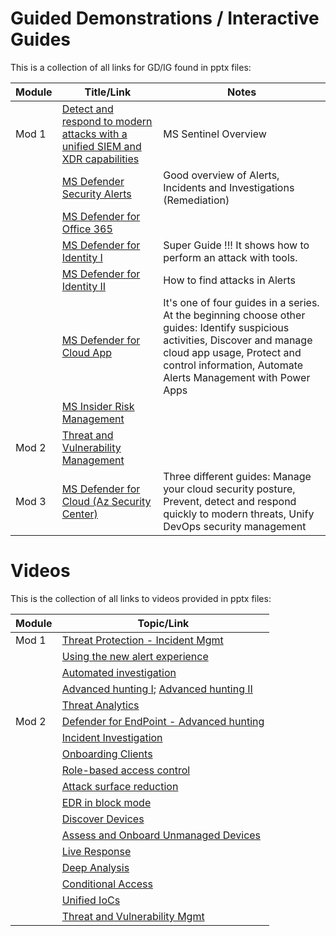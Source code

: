 
# Guided Demonstrations / Interactive Guides

This is a collection of all links for GD/IG found in pptx files:

| Module | Title/Link | Notes |
| --- | --- | --- |
| Mod 1 | [Detect and respond to modern attacks with a unified SIEM and XDR capabilities](https://mslearn.cloudguides.com/guides/Investigate%20security%20incidents%20in%20a%20hybrid%20environment%20with%20Azure%20Sentinel) | MS Sentinel Overview |
| | [MS Defender Security Alerts](https://aka.ms/M365Defender-InteractiveGuide) | Good overview of Alerts, Incidents and Investigations (Remediation) |
| | [MS Defender for Office 365](https://aka.ms/MSDO-IG) | |
| | [MS Defender for Identity I](https://mslearn.cloudguides.com/guides/Investigate%20and%20respond%20to%20attacks%20with%20Microsoft%20Defender%20for%20Identity) | Super Guide !!! It shows how to perform an attack with tools. |
| | [MS Defender for Identity II](https://aka.ms/MSDefenderforIdentity-IG) | How to find attacks in Alerts |
| | [MS Defender for Cloud App](https://aka.ms/DetectThreats-ManageAlerts-MCAS_InteractiveGuide) | It's one of four guides in a series. At the beginning choose other guides: Identify suspicious activities, Discover and manage cloud app usage, Protect and control information, Automate Alerts Management with Power Apps
| | [MS Insider Risk Management](https://mslearn.cloudguides.com/guides/Minimize%20internal%20risks%20with%20insider%20risk%20management%20in%20Microsoft%20365) |
| Mod 2 | [Threat and Vulnerability Management](https://aka.ms/MSDE_TVM_IG) | |	
| Mod 3	| [MS Defender for Cloud (Az Security Center)](https://mslearn.cloudguides.com/guides/Protect%20your%20hybrid%20cloud%20with%20Azure%20Security%20Center) | Three different guides: Manage your cloud security posture, Prevent, detect and respond quickly to modern threats, Unify DevOps security management |

# Videos

This is the collection of all links to videos provided in pptx files:

| Module | Topic/Link |
| --- | --- |
| Mod 1 | [Threat Protection - Incident Mgmt](https://www.microsoft.com/en-us/videoplayer/embed/RE4Bzwz?) |
| | [Using the new alert experience](https://www.microsoft.com/en-us/videoplayer/embed/RE4yiO5?rel=0&postJsllMsg=true) |
| | [Automated investigation](https://www.microsoft.com/videoplayer/embed/RE4bOeh?rel=0) |
| | [Advanced hunting I](https://www.microsoft.com/en-us/videoplayer/embed/RE4bGqo?rel=0&postJsllMsg=true); [Advanced hunting II](https://www.microsoft.com/en-us/videoplayer/embed/RE4COn3?postJsllMsg=true) |
| | [Threat Analytics](https://www.microsoft.com/en-us/videoplayer/embed/RWwJfU?rel=0) | 
| Mod 2 | [Defender for EndPoint - Advanced hunting](https://www.microsoft.com/en-us/videoplayer/embed/RE4bGqo) |
| | [Incident Investigation](https://www.microsoft.com/en-us/videoplayer/embed/RE4qLUV?rel=0&postJsllMsg=true) |
| | [Onboarding Clients](https://www.microsoft.com/en-us/videoplayer/embed/RE4bGqr?rel=0&postJsllMsg=true) |
| | [Role-based access control](https://www.microsoft.com/en-us/videoplayer/embed/RE4bJ2a?rel=0&postJsllMsg=true) |
| | [Attack surface reduction](https://www.microsoft.com/en-us/videoplayer/embed/RE4woug?postJsllMsg=true) |
| | [EDR in block mode](https://www.microsoft.com/en-us/videoplayer/embed/RE4HjW2?rel=0&postJsllMsg=true) |
| | [Discover Devices](https://www.youtube.com/watch?v=TCDxICrZQa8)
| | [Assess and Onboard Unmanaged Devices](https://www.microsoft.com/en-us/videoplayer/embed/RE4RwQz?postJsllMsg=true) |
| | [Live Response](https://www.microsoft.com/en-us/videoplayer/embed/RE4qLUW?rel=0&postJsllMsg=true) |
| | [Deep Analysis](https://www.microsoft.com/en-us/videoplayer/embed/RE4aAYy?rel=0&postJsllMsg=true) |
| | [Conditional Access](https://www.microsoft.com/en-us/videoplayer/embed/RE4byD1?rel=0&postJsllMsg=true)
| | [Unified IoCs](https://www.microsoft.com/en-us/videoplayer/embed/RE4qLVw?rel=0&postJsllMsg=true) |
| | [Threat and Vulnerability Mgmt](https://www.microsoft.com/videoplayer/embed/RE4qLVs?rel=0) |
